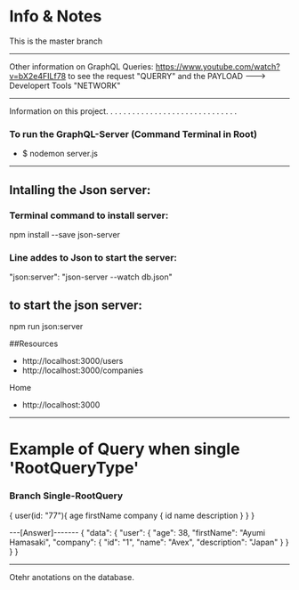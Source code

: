 # Info & Notes 
This is the master branch

--------------------------------------------------

Other information on GraphQL Queries: https://www.youtube.com/watch?v=bX2e4FILf78
to see the request "QUERRY" and the PAYLOAD ---> Developert Tools "NETWORK" 

--------------------------------------------------


Information on this project.
. . . . . . . . . . . . . . . . . . . . . . . . . . . . .

### To run the GraphQL-Server (Command Terminal in Root)
- $ nodemon server.js



---------------------------------------------
## Intalling the Json server:

### Terminal command to install server:
npm install --save json-server

### Line addes to Json to start the server: 
"json:server": "json-server --watch db.json"


## to start the json server: 
npm run json:server

##Resources
- http://localhost:3000/users
- http://localhost:3000/companies

Home
- http://localhost:3000



--------------------------------------------------
# Example of Query when single 'RootQueryType'
### Branch Single-RootQuery

{
  user(id: "77"){
    age
    firstName
    company {
      id
      name
      description
    }
  }
}

---[Answer]-------
{
  "data": {
    "user": {
      "age": 38,
      "firstName": "Ayumi Hamasaki",
      "company": {
        "id": "1",
        "name": "Avex",
        "description": "Japan"
      }
    }
  }
}

--------------------------------------------------


Otehr anotations on the database.
